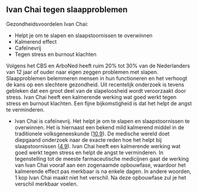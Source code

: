 ## Ivan Chai tegen slaapproblemen 

Gezondheidsvoordelen Ivan Chai: 
* Helpt je om te slapen en slaapstoornissen te overwinnen
* Kalmerend effect
* Cafeïnevrij
* Tegen stress en burnout klachten

Volgens het CBS en ArboNed heeft ruim 20% tot 30% van de Nederlanders van 12 jaar of ouder naar eigen zeggen problemen met slapen. Slaapproblemen belemmeren mensen in hun functioneren en het verhoogt de kans op een slechtere gezondheid. Uit recentelijk onderzoek is tevens gebleken dat een groot deel van de slapeloosheid wordt veroorzaakt door stress. Ivan Chai heeft een kalmerende werking wat goed werkt tegen stress en burnout klachten. Een fijne bijkomstigheid is dat het helpt de angst te verminderen.



* Ivan Chai is cafeïnevrij. Het helpt je om te slapen en slaapstoornissen te overwinnen. Het is hiernaast een bekend mild kalmerend middel in de traditionele volksgeneeskunde ([10](https://books.google.nl/books/about/The_Earthwise_Herbal.html?id=ElLJ_vgx65cC&redir_esc=y%20),[9](https://www.researchgate.net/publication/307622674_Morphological_and_anatomical_investigations_of_Chamenerion_angustifolium_L_Scop_growing_in_the_Northern_Caucasus_region%20)). De medische wereld doet diepgaand onderzoek naar de exacte reden hoe het helpt bij slaapstoornissen ([4](https://www.researchgate.net/publication/307547118_Investigation_of_the_immunological_effect_of_fermented_epilobium_angustifolium_extracts_at_the_cell_level),[9](https://www.researchgate.net/publication/307622674_Morphological_and_anatomical_investigations_of_Chamenerion_angustifolium_L_Scop_growing_in_the_Northern_Caucasus_region%20)). Ivan Chai heeft een kalmerende werking wat goed werkt tegen stress en helpt de angst te verminderen.
In tegenstelling tot de meeste farmaceutische medicijnen gaat de werking van Ivan Chai vooraf aan een zogenaamde opbouwfase, waardoor het kalmerende effect pas merkbaar is na enkele dagen. In andere woorden, 1 kop Ivan Chai maakt niet het verschil. Na deze opbouwfase zul je het verschil merkbaar voelen. 

